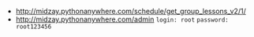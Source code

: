 
 - http://midzay.pythonanywhere.com/schedule/get_group_lessons_v2/1/
 - http://midzay.pythonanywhere.com/admin
 `login: root`
`password: root123456`

